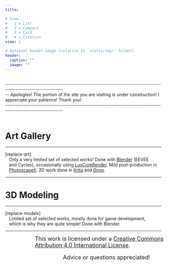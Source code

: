 ```yaml
---
title: 

# View.
#   1 = List
#   2 = Compact
#   3 = Card
#   4 = Citation
view: 1

# Optional header image (relative to `static/img/` folder).
header:
  caption: ""
  image: ""
---
```

<script type="text/js" defer src="/../../js/scrollMain.js"></script>
<script type="module" defer src="/../../js/art.js"></script>
<link href="/../../css/mixblend_disable.css" rel="stylesheet" type="text/css">
<link type="text/css" rel="stylesheet" href="/../../photoswipe/photoswipe.css">
<div class="text hc hblur">
<br>-----------------------------------------------------------------------------------------------------------<br>
 -- Apologies! The portion of the site you are visiting is under construction!  I appreciate your patience! Thank you!
<br>-----------------------------------------------------------------------------------------------------------<br><br>
</div>
<h1>Art Gallery</h1>
<hr/>
<div class="art">
<div class="pswp-gallery" id="gallery--art">
<masonry-layout>
[replace-art]
</masonry-layout>
</div>
<div class="text hblur" style="position:relative; left: 2.5%;width: 95%;">Only a very limited set of selected works! Done with <a href="https://www.blender.org/">Blender</a> (EEVEE and Cycles), occasionally using <a href="https://luxcorerender.org/">LuxCoreRender</a>. Mild post-production in <a href="http://x.photoscape.org/">PhotoscapeX</a>. 2D work done in <a href="https://krita.org/en/">Krita</a> and <a href="https://www.gimp.org/">Gimp</a>. </div>
</div>
<hr/>
<h1>3D Modeling</h1>
<hr/>
<div class="art">
<div class="pswp-gallery" id="gallery--art">
<masonry-layout>
[replace-models]
</masonry-layout>
</div>
<div class="text hblur" style="position:relative; left: 2.5%;width: 95%;">Limited set of selected works, mostly done for game development, which is why they are quite simple! Done with Blender.</div>
<hr/>
</div>
<p class="text hc" style="position:relative; left: 19%; width: 100%;font-size:large;margin:0 auto;"><a rel="license" href="http://creativecommons.org/licenses/by/4.0/"></a>This work is licensed under a <a rel="license" href="http://creativecommons.org/licenses/by/4.0/">Creative Commons Attribution 4.0 International License</a>.</p>
<p class="text hc" style="position:relative; left: 37%; width: 100%;font-size:large;">Advice or questions appreciated!</p>
</div>